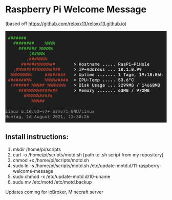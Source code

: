 # Raspberry Pi Welcome Message
(based off https://github.com/reloxx13/reloxx13.github.io)

![Image of MOTD for PiHole](https://github.com/andiweli/raspberry-welcome/blob/main/images/pihole-motd.png)

## Install instructions:
1. mkdir /home/pi/scripts
2. curl -o /home/pi/scripts/motd.sh [path to .sh script from my repository]
3. chmod +x /home/pi/scripts/motd.sh
4. sudo ln -s /home/pi/scripts/motd.sh /etc/update-motd.d/11-raspberry-welcome-message
5. sudo chmod -x /etc/update-motd.d/10-uname
6. sudu mv /etc/motd /etc/motd.backup

Updates coming for ioBroker, Minecraft server
